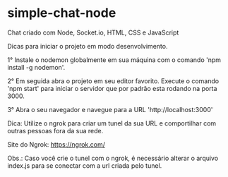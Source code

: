 # simple-chat-node
Chat criado com Node, Socket.io, HTML, CSS e JavaScript


Dicas para iniciar o projeto em modo desenvolvimento.

1° Instale o nodemon globalmente em sua máquina com o comando 'npm install -g nodemon'.

2° Em seguida abra o projeto em seu editor favorito. Execute o comando 'npm start' para iniciar o servidor que por padrão esta rodando na porta 3000.

3° Abra o seu navegador e navegue para a URL 'http://localhost:3000'

Dica: Utilize o ngrok para criar um tunel da sua URL e comportilhar com outras pessoas fora da sua rede.

Site do Ngrok: https://ngrok.com/

Obs.: Caso você crie o tunel com o ngrok, é necessário alterar o arquivo index.js para se conectar com a url criada pelo tunel.

